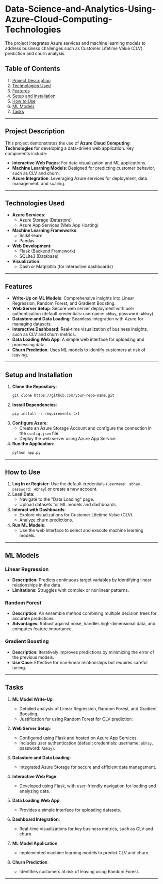 # Data-Science-and-Analytics-Using-Azure-Cloud-Computing-Technologies

The project integrates Azure services and machine learning models to address business challenges such as Customer Lifetime Value (CLV) prediction and churn analysis. 


## Table of Contents
1. [Project Description](#project-description)
2. [Technologies Used](#technologies-used)
3. [Features](#features)
4. [Setup and Installation](#setup-and-installation)
5. [How to Use](#how-to-use)
6. [ML Models](#ml-models)
7. [Tasks](#tasks)

---

## Project Description
This project demonstrates the use of **Azure Cloud Computing Technologies** for developing a data-driven web application. Key components include:
- **Interactive Web Pages**: For data visualization and ML applications.
- **Machine Learning Models**: Designed for predicting customer behavior, such as CLV and churn.
- **Azure Integration**: Leveraging Azure services for deployment, data management, and scaling.

---

## Technologies Used
- **Azure Services**:
  - Azure Storage (Datastore)
  - Azure App Services (Web App Hosting)
- **Machine Learning Frameworks**:
  - Scikit-learn
  - Pandas
- **Web Development**:
  - Flask (Backend Framework)
  - SQLite3 (Database)
- **Visualization**:
  - Dash or Matplotlib (for interactive dashboards)

---

## Features
- **Write-Up on ML Models**: Comprehensive insights into Linear Regression, Random Forest, and Gradient Boosting.
- **Web Server Setup**: Secure web server deployment with user authentication (default credentials: username: `abhay`, password: `Abhay`).
- **Datastore and Data Loading**: Seamless integration with Azure for managing datasets.
- **Interactive Dashboard**: Real-time visualization of business insights, such as CLV and churn metrics.
- **Data Loading Web App**: A simple web interface for uploading and processing data.
- **Churn Prediction**: Uses ML models to identify customers at risk of leaving.

---

## Setup and Installation
1. **Clone the Repository**:
    ```bash
    git clone https://github.com/your-repo-name.git
    ```
2. **Install Dependencies**:
    ```bash
    pip install -r requirements.txt
    ```
3. **Configure Azure**:
   - Create an Azure Storage Account and configure the connection in the `config.json` file.
   - Deploy the web server using Azure App Service.
4. **Run the Application**:
    ```bash
    python app.py
    ```

---

## How to Use
1. **Log In or Register**: Use the default credentials (`username: abhay, password: Abhay`) or create a new account.
2. **Load Data**:
   - Navigate to the "Data Loading" page.
   - Upload datasets for ML models and dashboards.
3. **Interact with Dashboards**:
   - Explore visualizations for Customer Lifetime Value (CLV).
   - Analyze churn predictions.
4. **Run ML Models**:
   - Use the web interface to select and execute machine learning models.

---

## ML Models
### Linear Regression
- **Description**: Predicts continuous target variables by identifying linear relationships in the data.
- **Limitations**: Struggles with complex or nonlinear patterns.

### Random Forest
- **Description**: An ensemble method combining multiple decision trees for accurate predictions.
- **Advantages**: Robust against noise, handles high-dimensional data, and computes feature importance.

### Gradient Boosting
- **Description**: Iteratively improves predictions by minimizing the error of the previous models.
- **Use Case**: Effective for non-linear relationships but requires careful tuning.

---

## Tasks
1. **ML Model Write-Up**:
   - Detailed analysis of Linear Regression, Random Forest, and Gradient Boosting.
   - Justification for using Random Forest for CLV prediction.

2. **Web Server Setup**:
   - Configured using Flask and hosted on Azure App Services.
   - Includes user authentication (default credentials: username: `abhay`, password: `Abhay`).

3. **Datastore and Data Loading**:
   - Integrated Azure Storage for secure and efficient data management.

4. **Interactive Web Page**:
   - Developed using Flask, with user-friendly navigation for loading and analyzing data.

5. **Data Loading Web App**:
   - Provides a simple interface for uploading datasets.

6. **Dashboard Integration**:
   - Real-time visualizations for key business metrics, such as CLV and churn.

7. **ML Model Application**:
   - Implemented machine learning models to predict CLV and churn.

8. **Churn Prediction**:
   - Identifies customers at risk of leaving using Random Forest.

---

